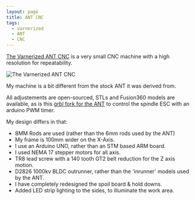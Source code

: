 ```yaml
---
layout: page
title: ANT CNC
tags:
  - varnerized
  - ANT
  - CNC
---
```

[The Varnerized ANT CNC](https://github.com/bvarner/varnerized_ant_cpcbm) is a very small CNC machine with a high resolution for repeatability.

![The Varnerized ANT CNC]($rootpath/pages/VarnerizedANT/current.jpg)

My machine is a bit different from the stock ANT it was derived from.

All adjustements are open-sourced, STLs and Fusion360 models are available, as is this [grbl fork for the ANT](https://github.com/bvarner/varnerized_ant_grbl) to control the spindle ESC with an arduino PWM timer.

My design differs in that:
* 8MM Rods are used (rather than the 6mm rods used by the ANT)
* My frame is 100mm wider on the X-Axis.
* I use an Arduino UNO, rather than an STM based ARM board.
* I used NEMA 17 stepper motors for all axis.
* TR8 lead screw with a 140 tooth GT2 belt reduction for the Z axis motion.
* D2826 1000kv BLDC outrunner, rather than the 'inrunner' models used by the ANT.
* I have completely redesigned the spoil board & hold downs.
* Added LED strip lighting to the sides, to illuminate the work area.
